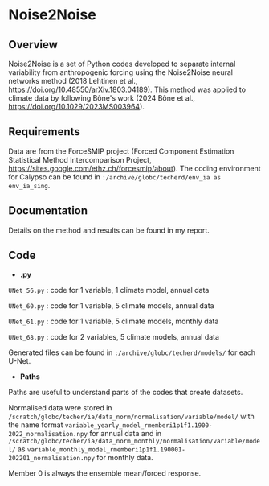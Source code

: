 # Noise2Noise 

Overview
--------

Noise2Noise is a set of Python codes developed to separate internal variability from anthropogenic forcing using the Noise2Noise neural networks method (2018 Lehtinen et al., https://doi.org/10.48550/arXiv.1803.04189). This method was applied to climate data by following Bône's work (2024 Bône et al., https://doi.org/10.1029/2023MS003964).

Requirements
-----------
Data are from the ForceSMIP project (Forced Component Estimation Statistical Method Intercomparison Project, https://sites.google.com/ethz.ch/forcesmip/about). The coding environment for Calypso can be found in `:/archive/globc/techerd/env_ia as env_ia_sing`. 

Documentation 
-------------
Details on the method and results can be found in my report.

Code 
-----------
* **.py**
  
`UNet_56.py` : code for 1 variable, 1 climate model, annual data

`UNet_60.py` : code for 1 variable, 5 climate models, annual data

`UNet_61.py` : code for 1 variable, 5 climate models, monthly data

`UNet_68.py` : code for 2 variables, 5 climate models, annual data

Generated files can be found in `:/archive/globc/techerd/models/` for each U-Net.


* **Paths**

Paths are useful to understand parts of the codes that create datasets.

Normalised data were stored in `/scratch/globc/techer/ia/data_norm/normalisation/variable/model/`
with the name format `variable_yearly_model_rmemberi1p1f1.1900-2022_normalisation.npy` for annual data and in `/scratch/globc/techer/ia/data_norm_monthly/normalisation/variable/model/` as `variable_monthly_model_rmemberi1p1f1.190001-202201_normalisation.npy` for monthly data.

Member 0 is always the ensemble mean/forced response.
